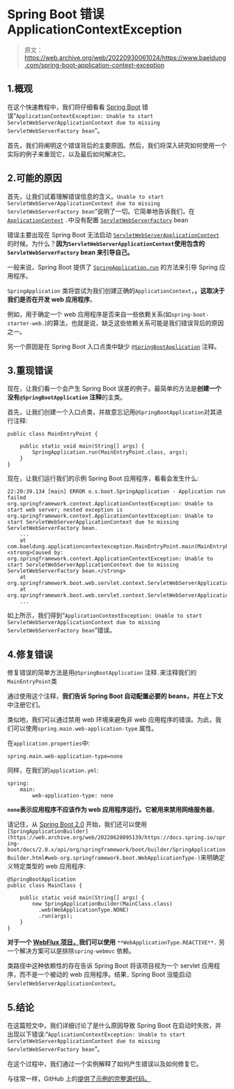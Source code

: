 # Spring Boot 错误 ApplicationContextException

> 原文：<https://web.archive.org/web/20220930061024/https://www.baeldung.com/spring-boot-application-context-exception>

## 1.概观

在这个快速教程中，我们将仔细看看 [Spring Boot](/web/20220628095139/https://www.baeldung.com/spring-boot) 错误“`ApplicationContextException: Unable to start ServletWebServerApplicationContext due to missing ServletWebServerFactory bean`”。

首先，我们将阐明这个错误背后的主要原因。然后，我们将深入研究如何使用一个实际的例子来重现它，以及最后如何解决它。

## 2.可能的原因

首先，让我们试着理解错误信息的含义。`Unable to start ServletWebServerApplicationContext due to missing ServletWebServerFactory bean`“说明了一切。它简单地告诉我们，在 [`ApplicationContext`](/web/20220628095139/https://www.baeldung.com/spring-application-context) `.`中没有配置 [`ServletWebServerFactory`](https://web.archive.org/web/20220628095139/https://docs.spring.io/spring-boot/docs/current/api/org/springframework/boot/web/servlet/server/ServletWebServerFactory.html) bean

错误主要出现在 Spring Boot 无法启动 [`ServletWebServerApplicationContext`](https://web.archive.org/web/20220628095139/https://docs.spring.io/spring-boot/docs/current/api/org/springframework/boot/web/servlet/context/ServletWebServerApplicationContext.html) 的时候。为什么？**因为`ServletWebServerApplicationContext`使用包含的`ServletWebServerFactory` bean 来引导自己。**

一般来说，Spring Boot 提供了 [`SpringApplication.run`](https://web.archive.org/web/20220628095139/https://docs.spring.io/spring-boot/docs/1.0.0.RC5/reference/html/boot-features-spring-application.html) 的方法来引导 Spring 应用程序。

`SpringApplication` 类将尝试为我们创建正确的`ApplicationContext`，**，这取决于我们是否在开发 web 应用程序**。

例如，用于确定一个 web 应用程序是否来自一些依赖关系(如`spring-boot-starter-web.`)的算法，也就是说，缺乏这些依赖关系可能是我们错误背后的原因之一。

另一个原因是在 Spring Boot 入口点类中缺少 [`@SpringBootApplication`](/web/20220628095139/https://www.baeldung.com/spring-boot-start#application-configuration) 注释。

## 3.重现错误

现在，让我们看一个会产生 Spring Boot 误差的例子。最简单的方法是**创建一个没有`@SpringBootApplication` 注释**的主类。

首先，让我们创建一个入口点类，并故意忘记用`@SpringBootApplication`对其进行注释:

```
public class MainEntryPoint {

    public static void main(String[] args) {
        SpringApplication.run(MainEntryPoint.class, args);
    }
}
```

现在，让我们运行我们的示例 Spring Boot 应用程序，看看会发生什么:

```
22:20:39.134 [main] ERROR o.s.boot.SpringApplication - Application run failed
org.springframework.context.ApplicationContextException: Unable to start web server; nested exception is org.springframework.context.ApplicationContextException: Unable to start ServletWebServerApplicationContext due to missing ServletWebServerFactory bean.
	...
	at com.baeldung.applicationcontextexception.MainEntryPoint.main(MainEntryPoint.java:10)
<strong>Caused by: org.springframework.context.ApplicationContextException: Unable to start ServletWebServerApplicationContext due to missing ServletWebServerFactory bean.</strong>
	at org.springframework.boot.web.servlet.context.ServletWebServerApplicationContext.getWebServerFactory(ServletWebServerApplicationContext.java:209)
	at org.springframework.boot.web.servlet.context.ServletWebServerApplicationContext.createWebServer(ServletWebServerApplicationContext.java:179)
	... 
```

如上所示，我们得到“`ApplicationContextException: Unable to start ServletWebServerApplicationContext due to missing ServletWebServerFactory bean`”错误。

## 4.修复错误

修复错误的简单方法是用`@SpringBootApplication` 注释`.`来注释我们的`MainEntryPoint`类

通过使用这个注释，**我们告诉 Spring Boot 自动配置必要的 beans，并在上下文**中注册它们。

类似地，我们可以通过禁用 web 环境来避免非 web 应用程序的错误。为此，我们可以使用`spring.main.web-application-type` 属性。

在`application.properties`中:

```
spring.main.web-application-type=none
```

同样，在我们的`application.yml`:

```
spring: 
    main: 
        web-application-type: none
```

**`none`表示应用程序不应该作为 web 应用程序运行。它被用来禁用网络服务器**。

请记住，从 [Spring Boot 2.0](https://web.archive.org/web/20220628095139/https://spring.io/blog/2018/03/01/spring-boot-2-0-goes-ga) 开始，我们还可以使用`[SpringApplicationBuilder](https://web.archive.org/web/20220628095139/https://docs.spring.io/spring-boot/docs/2.0.x/api/org/springframework/boot/builder/SpringApplicationBuilder.html#web-org.springframework.boot.WebApplicationType-)`来明确定义特定类型的 web 应用程序:

```
@SpringBootApplication
public class MainClass {

    public static void main(String[] args) {
        new SpringApplicationBuilder(MainClass.class)
          .web(WebApplicationType.NONE)
          .run(args);
    }
}
```

**对于一个 [WebFlux 项目，](/web/20220628095139/https://www.baeldung.com/spring-webflux)我们可以使用** `**WebApplicationType.REACTIVE**.` 另一个解决方案可以是排除`spring-webmvc` 依赖。

类路径中这种依赖性的存在告诉 Spring Boot 将该项目视为一个 servlet 应用程序，而不是一个被动的 web 应用程序。结果`,` Spring Boot 没能启动`ServletWebServerApplicationContext`。

## 5.结论

在这篇短文中，我们详细讨论了是什么原因导致 Spring Boot 在启动时失败，并出现以下错误:“`ApplicationContextException: Unable to start ServletWebServerApplicationContext due to missing ServletWebServerFactory bean`”。

在这个过程中，我们通过一个实例解释了如何产生错误以及如何修复它。

与往常一样，GitHub 上的[提供了示例的完整源代码。](https://web.archive.org/web/20220628095139/https://github.com/eugenp/tutorials/tree/master/spring-boot-modules/spring-boot-exceptions)